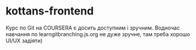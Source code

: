 # kottans-frontend
Курс по Git на COURSERA є досить доступним і зручним. 
Водночас навчання по learngitbranching.js.org не дуже зручне, там треба хорошо UI/UX задіяти)
